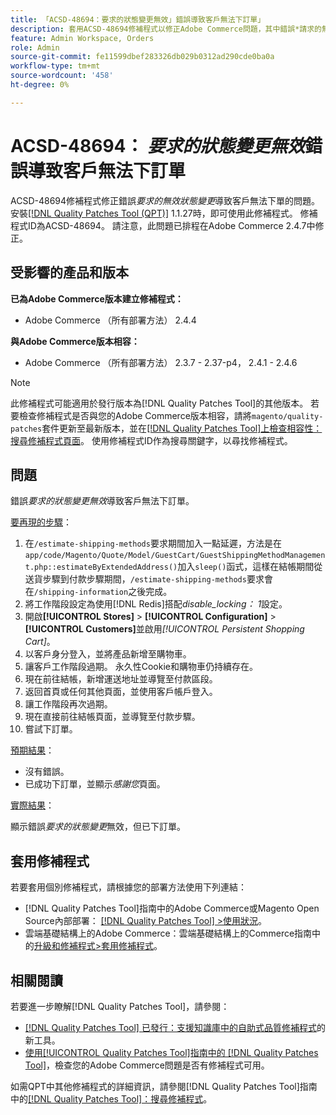 ```yaml
---
title: 「ACSD-48694：要求的狀態變更無效」錯誤導致客戶無法下訂單」
description: 套用ACSD-48694修補程式以修正Adobe Commerce問題，其中錯誤*請求的無效狀態變更*會阻止客戶下訂單。
feature: Admin Workspace, Orders
role: Admin
source-git-commit: fe11599dbef283326db029b0312ad290cde0ba0a
workflow-type: tm+mt
source-wordcount: '458'
ht-degree: 0%

---
```


# ACSD-48694： *要求的狀態變更無效*&#x200B;錯誤導致客戶無法下訂單

ACSD-48694修補程式修正錯誤&#x200B;*要求的無效狀態變更*&#x200B;導致客戶無法下單的問題。 安裝[[!DNL Quality Patches Tool (QPT)]](https://experienceleague.adobe.com/en/docs/commerce-knowledge-base/kb/announcements/commerce-announcements/magento-quality-patches-released-new-tool-to-self-serve-quality-patches) 1.1.27時，即可使用此修補程式。 修補程式ID為ACSD-48694。 請注意，此問題已排程在Adobe Commerce 2.4.7中修正。

## 受影響的產品和版本

**已為Adobe Commerce版本建立修補程式：**

* Adobe Commerce （所有部署方法） 2.4.4

**與Adobe Commerce版本相容：**

* Adobe Commerce （所有部署方法） 2.3.7 - 2.37-p4， 2.4.1 - 2.4.6

>[!NOTE]
>
>此修補程式可能適用於發行版本為[!DNL Quality Patches Tool]的其他版本。 若要檢查修補程式是否與您的Adobe Commerce版本相容，請將`magento/quality-patches`套件更新至最新版本，並在[[!DNL Quality Patches Tool]上檢查相容性：搜尋修補程式頁面](https://experienceleague.adobe.com/tools/commerce-quality-patches/index.html)。 使用修補程式ID作為搜尋關鍵字，以尋找修補程式。

## 問題

錯誤&#x200B;*要求的狀態變更無效*&#x200B;導致客戶無法下訂單。

<u>要再現的步驟</u>：

1. 在`/estimate-shipping-methods`要求期間加入一點延遲，方法是在`app/code/Magento/Quote/Model/GuestCart/GuestShippingMethodManagement.php::estimateByExtendedAddress()`加入`sleep()`函式，這樣在結帳期間從送貨步驟到付款步驟期間，`/estimate-shipping-methods`要求會在`/shipping-information`之後完成。
1. 將工作階段設定為使用[!DNL Redis]搭配&#x200B;*disable_locking： 1*&#x200B;設定。
1. 開啟&#x200B;**[!UICONTROL Stores]** > **[!UICONTROL Configuration]** > **[!UICONTROL Customers]**&#x200B;並啟用&#x200B;*[!UICONTROL Persistent Shopping Cart]*。
1. 以客戶身分登入，並將產品新增至購物車。
1. 讓客戶工作階段過期。 永久性Cookie和購物車仍持續存在。
1. 現在前往結帳，新增運送地址並導覽至付款區段。
1. 返回首頁或任何其他頁面，並使用客戶帳戶登入。
1. 讓工作階段再次過期。
1. 現在直接前往結帳頁面，並導覽至付款步驟。
1. 嘗試下訂單。

<u>預期結果</u>：

* 沒有錯誤。
* 已成功下訂單，並顯示&#x200B;*感謝您*&#x200B;頁面。

<u>實際結果</u>：

顯示錯誤&#x200B;*要求的狀態變更*&#x200B;無效，但已下訂單。

## 套用修補程式

若要套用個別修補程式，請根據您的部署方法使用下列連結：

* [!DNL Quality Patches Tool]指南中的Adobe Commerce或Magento Open Source內部部署： [[!DNL Quality Patches Tool] >使用狀況](/help/tools/quality-patches-tool/usage.md)。
* 雲端基礎結構上的Adobe Commerce：雲端基礎結構上的Commerce指南中的[升級和修補程式>套用修補程式](https://experienceleague.adobe.com/docs/commerce-cloud-service/user-guide/develop/upgrade/apply-patches.html)。

## 相關閱讀

若要進一步瞭解[!DNL Quality Patches Tool]，請參閱：

* [[!DNL Quality Patches Tool] 已發行：支援知識庫中的自助式品質修補程式](https://experienceleague.adobe.com/en/docs/commerce-knowledge-base/kb/announcements/commerce-announcements/magento-quality-patches-released-new-tool-to-self-serve-quality-patches)的新工具。
* [使用[!UICONTROL Quality Patches Tool]指南中的 [!DNL Quality Patches Tool]](/help/tools/quality-patches-tool/patches-available-in-qpt/check-patch-for-magento-issue-with-magento-quality-patches.md)，檢查您的Adobe Commerce問題是否有修補程式可用。


如需QPT中其他修補程式的詳細資訊，請參閱[!DNL Quality Patches Tool]指南中的[[!DNL Quality Patches Tool]：搜尋修補程式](https://experienceleague.adobe.com/tools/commerce-quality-patches/index.html)。
